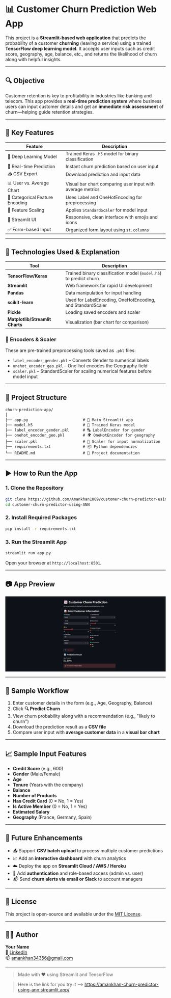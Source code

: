
# 📊 Customer Churn Prediction Web App

This project is a **Streamlit-based web application** that predicts the probability of a customer **churning** (leaving a service) using a trained **TensorFlow deep learning model**. It accepts user inputs such as credit score, geography, age, balance, etc., and returns the likelihood of churn along with helpful insights.

---

## 🔍 Objective

Customer retention is key to profitability in industries like banking and telecom. This app provides a **real-time prediction system** where business users can input customer details and get an **immediate risk assessment** of churn—helping guide retention strategies.

---

## 🌟 Key Features

| Feature                            | Description |
|------------------------------------|-------------|
| 🧠 Deep Learning Model             | Trained Keras `.h5` model for binary classification |
| 🧾 Real-time Prediction            | Instant churn prediction based on user input |
| 📥 CSV Export                     | Download prediction and input data |
| 📊 User vs. Average Chart         | Visual bar chart comparing user input with average metrics |
| 🧩 Categorical Feature Encoding   | Uses Label and OneHotEncoding for preprocessing |
| 📐 Feature Scaling                | Applies `StandardScaler` for model input |
| 🎨 Streamlit UI                   | Responsive, clean interface with emojis and icons |
| ✅ Form-based Input               | Organized form layout using `st.columns` |

---

## 🧠 Technologies Used & Explanation

| Tool | Description |
|------|-------------|
| **TensorFlow/Keras** | Trained binary classification model (`model.h5`) to predict churn |
| **Streamlit** | Web framework for rapid UI development |
| **Pandas** | Data manipulation for input handling |
| **scikit-learn** | Used for LabelEncoding, OneHotEncoding, and StandardScaler |
| **Pickle** | Loading saved encoders and scaler |
| **Matplotlib/Streamlit Charts** | Visualization (bar chart for comparison) |

### 🔧 Encoders & Scaler
These are pre-trained preprocessing tools saved as `.pkl` files:
- `label_encoder_gender.pkl` – Converts Gender to numerical labels
- `onehot_encoder_geo.pkl` – One-hot encodes the Geography field
- `scaler.pkl` – StandardScaler for scaling numerical features before model input

---

## 📁 Project Structure

```
churn-prediction-app/
│
├── app.py                        # 🚀 Main Streamlit app
├── model.h5                      # 🤖 Trained Keras model
├── label_encoder_gender.pkl      # 🔠 LabelEncoder for gender
├── onehot_encoder_geo.pkl        # 🌍 OneHotEncoder for geography
├── scaler.pkl                    # 📐 Scaler for input normalization
├── requirements.txt              # 📦 Python dependencies
└── README.md                     # 📘 Project documentation
```

---

## ▶️ How to Run the App

### 1. Clone the Repository
```bash
git clone https://github.com/Amankhan1009/customer-churn-predictor-using-ANN.git
cd customer-churn-predictor-using-ANN
```

### 2. Install Required Packages
```bash
pip install -r requirements.txt
```

### 3. Run the Streamlit App
```bash
streamlit run app.py
```

Open your browser at `http://localhost:8501`.

---

## 📷 App Preview
![alt text](image.png)

---

## 🧪 Sample Workflow

1. Enter customer details in the form (e.g., Age, Geography, Balance)  
2. Click **🔍 Predict Churn**  
3. View churn probability along with a recommendation (e.g., "likely to churn")  
4. Download the prediction result as a **CSV file**  
5. Compare user input with **average customer data** in a **visual bar chart**

---

## 📈 Sample Input Features

- **Credit Score** (e.g., 600)  
- **Gender** (Male/Female)  
- **Age**  
- **Tenure** (Years with the company)  
- **Balance**  
- **Number of Products**  
- **Has Credit Card** (0 = No, 1 = Yes)  
- **Is Active Member** (0 = No, 1 = Yes)  
- **Estimated Salary**  
- **Geography** (France, Germany, Spain)

---

## 🚀 Future Enhancements

- 📤 Support **CSV batch upload** to process multiple customer predictions  
- 📈 Add an **interactive dashboard** with churn analytics  
- ☁️ Deploy the app on **Streamlit Cloud / AWS / Heroku**  
- 🔐 Add **authentication** and role-based access (admin vs. user)  
- 📬 Send **churn alerts via email or Slack** to account managers  

---

## 📄 License

This project is open-source and available under the [MIT License](LICENSE).

---

## 🙋‍♂️ Author

**Your Name**  
🔗 [LinkedIn](https://www.linkedin.com/in/md-aman-alam-a04552289/)  
📫 amankhan34356@gmail.com

---

> Made with ❤️ using Streamlit and TensorFlow


> Here is the link for you try it --> https://amankhan-churn-predictor-using-ann.streamlit.app/
